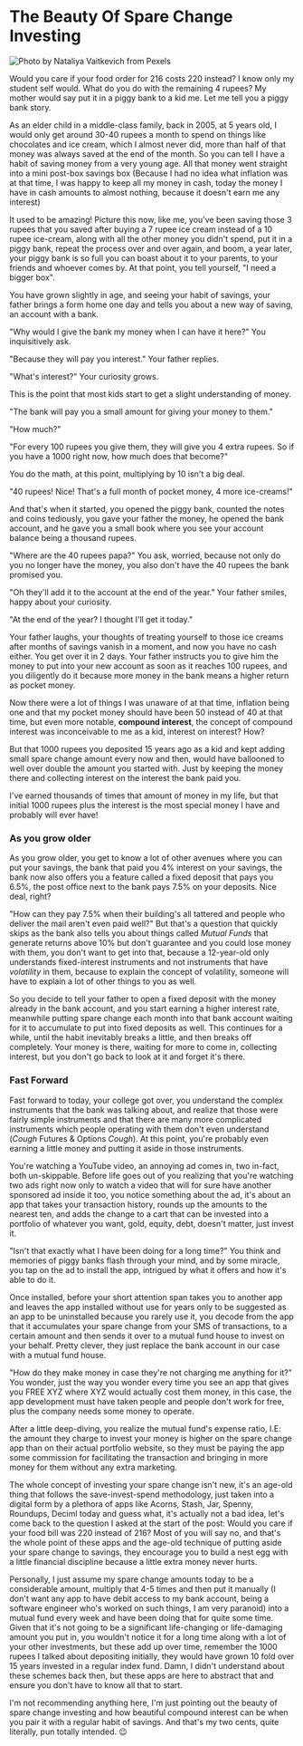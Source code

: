 # The Beauty Of Spare Change Investing

![Photo by Nataliya Vaitkevich from Pexels](https://firebasestorage.googleapis.com/v0/b/devesh-blog-3fbfc.appspot.com/o/postimages%2Fthe-beauty-of-spare-change-investing%2Fprimaryimage.jpg?alt=media&token=3b68590f-bc23-47d3-866d-377f1e7d24b8)

Would you care if your food order for 216 costs 220 instead? I know only my student self would. What do you do with the remaining 4 rupees? My mother would say put it in a piggy bank to a kid me. Let me tell you a piggy bank story.

As an elder child in a middle-class family, back in 2005, at 5 years old, I would only get around 30-40 rupees a month to spend on things like chocolates and ice cream, which I almost never did, more than half of that money was always saved at the end of the month. So you can tell I have a habit of saving money from a very young age. All that money went straight into a mini post-box savings box (Because I had no idea what inflation was at that time, I was happy to keep all my money in cash, today the money I have in cash amounts to almost nothing, because it doesn't earn me any interest)

It used to be amazing! Picture this now, like me, you've been saving those 3 rupees that you saved after buying a 7 rupee ice cream instead of a 10 rupee ice-cream, along with all the other money you didn't spend, put it in a piggy bank, repeat the process over and over again, and boom, a year later, your piggy bank is so full you can boast about it to your parents, to your friends and whoever comes by. At that point, you tell yourself, "I need a bigger box".

You have grown slightly in age, and seeing your habit of savings, your father brings a form home one day and tells you about a new way of saving, an account with a bank. 

"Why would I give the bank my money when I can have it here?" You inquisitively ask.

"Because they will pay you interest." Your father replies.

"What's interest?" Your curiosity grows.

This is the point that most kids start to get a slight understanding of money.

"The bank will pay you a small amount for giving your money to them."

"How much?"

"For every 100 rupees you give them, they will give you 4 extra rupees. So if you have a 1000 right now, how much does that become?"

You do the math, at this point, multiplying by 10 isn't a big deal.

"40 rupees! Nice! That's a full month of pocket money, 4 more ice-creams!"

And that's when it started, you opened the piggy bank, counted the notes and coins tediously, you gave your father the money, he opened the bank account, and he gave you a small book where you see your account balance being a thousand rupees.

"Where are the 40 rupees papa?" You ask, worried, because not only do you no longer have the money, you also don't have the 40 rupees the bank promised you.

"Oh they'll add it to the account at the end of the year." Your father smiles, happy about your curiosity.

"At the end of the year? I thought I'll get it today."

Your father laughs, your thoughts of treating yourself to those ice creams after months of savings vanish in a moment, and now you have no cash either. You get over it in 2 days. Your father instructs you to give him the money to put into your new account as soon as it reaches 100 rupees, and you diligently do it because more money in the bank means a higher return as pocket money.

Now there were a lot of things I was unaware of at that time, inflation being one and that my pocket money should have been 50 instead of 40 at that time, but even more notable, **compound interest**, the concept of compound interest was inconceivable to me as a kid, interest on interest? How?

But that 1000 rupees you deposited 15 years ago as a kid and kept adding small spare change amount every now and then, would have ballooned to well over double the amount you started with. Just by keeping the money there and collecting interest on the interest the bank paid you. 

I've earned thousands of times that amount of money in my life, but that initial 1000 rupees plus the interest is the most special money I have and probably will ever have!

### As you grow older

As you grow older, you get to know a lot of other avenues where you can put your savings, the bank that paid you 4% interest on your savings, the bank now also offers you a feature called a fixed deposit that pays you 6.5%, the post office next to the bank pays 7.5% on your deposits. Nice deal, right? 

"How can they pay 7.5% when their building's all tattered and people who deliver the mail aren't even paid well?" But that's a question that quickly skips as the bank also tells you about things called *Mutual Funds* that generate returns above 10% but don't guarantee and you could lose money with them, you don't want to get into that, because a 12-year-old only understands fixed-interest instruments and not instruments that have *volatility* in them, because to explain the concept of volatility, someone will have to explain a lot of other things to you as well.

So you decide to tell your father to open a fixed deposit with the money already in the bank account, and you start earning a higher interest rate, meanwhile putting spare change each month into that bank account waiting for it to accumulate to put into fixed deposits as well. This continues for a while, until the habit inevitably breaks a little, and then breaks off completely. Your money is there, waiting for more to come in, collecting interest, but you don't go back to look at it and forget it's there.

### Fast Forward

Fast forward to today, your college got over, you understand the complex instruments that the bank was talking about, and realize that those were fairly simple instruments and that there are many more complicated instruments which people operating with them don't even understand (*Cough* Futures & Options *Cough*). At this point, you're probably even earning a little money and putting it aside in those instruments.

You're watching a YouTube video, an annoying ad comes in, two in-fact, both un-skippable. Before life goes out of you realizing that you're watching two ads right now only to watch a video that will for sure have another sponsored ad inside it too, you notice something about the ad, it's about an app that takes your transaction history, rounds up the amounts to the nearest ten, and adds the change to a cart that can be invested into a portfolio of whatever you want, gold, equity, debt, doesn't matter, just invest it.

"Isn't that exactly what I have been doing for a long time?" You think and memories of piggy banks flash through your mind, and by some miracle, you tap on the ad to install the app, intrigued by what it offers and how it's able to do it.

Once installed, before your short attention span takes you to another app and leaves the app installed without use for years only to be suggested as an app to be uninstalled because you rarely use it, you decode from the app that it accumulates your spare change from your SMS of transactions, to a certain amount and then sends it over to a mutual fund house to invest on your behalf. Pretty clever, they just replace the bank account in our case with a mutual fund house.

"How do they make money in case they're not charging me anything for it?" You wonder, just the way you wonder every time you see an app that gives you FREE XYZ where XYZ would actually cost them money, in this case, the app development must have taken people and people don't work for free, plus the company needs some money to operate. 

After a little deep-diving, you realize the mutual fund's expense ratio, I.E: the amount they charge to invest your money is higher on the spare change app than on their actual portfolio website, so they must be paying the app some commission for facilitating the transaction and bringing in more money for them without any extra marketing.

The whole concept of investing your spare change isn't new, it's an age-old thing that follows the save-invest-spend methodology, just taken into a digital form by a plethora of apps like Acorns, Stash, Jar, Spenny, Roundups, Deciml today and guess what, it's actually not a bad idea, let's come back to the question I asked at the start of the post: Would you care if your food bill was 220 instead of 216? Most of you will say no, and that's the whole point of these apps and the age-old technique of putting aside your spare change to savings, they encourage you to build a nest egg with a little financial discipline because a little extra money never hurts.

Personally, I just assume my spare change amounts today to be a considerable amount, multiply that 4-5 times and then put it manually (I don't want any app to have debit access to my bank account, being a software engineer who's worked on such things, I am very paranoid) into a mutual fund every week and have been doing that for quite some time. Given that it's not going to be a significant life-changing or life-damaging amount you put in, you wouldn't notice it for a long time along with a lot of your other investments, but these add up over time, remember the 1000 rupees I talked about depositing initially, they would have grown 10 fold over 15 years invested in a regular index fund. Damn, I didn't understand about these schemes back then, but these apps are here to abstract that and ensure you don't have to know all that to start. 

I'm not recommending anything here, I'm just pointing out the beauty of spare change investing and how beautiful compound interest can be when you pair it with a regular habit of savings. And that's my two cents, quite literally, pun totally intended. 😉